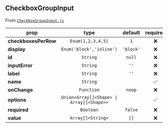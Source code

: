 
## CheckboxGroupInput

From [`CheckboxGroupInput.js`](CheckboxGroupInput.js)



prop | type | default | required | description
---- | :----: | :-------: | :--------: | -----------
**checkboxesPerRow** | `Enum(1,2,3,4,5)` | `1` | :x: | 
**display** | `Enum('block','inline')` | `'block'` | :x: | 
**id** | `String` | `null` | :x: | 
**inputError** | `String` | `''` | :x: | 
**label** | `String` | `''` | :x: | 
**name** | `String` |  | :white_check_mark: | 
**onChange** | `Function` | `noop` | :x: | 
**options** | `Union<Array[]<Shape> \| Array[]<Shape>>` |  | :white_check_mark: | 
**required** | `Boolean` | `false` | :x: | 
**value** | `Array[]<String>` | `[]` | :x: | 



